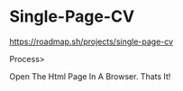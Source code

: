 # Single-Page-CV
https://roadmap.sh/projects/single-page-cv

Process>

Open The Html Page In A Browser. Thats It!
